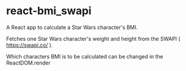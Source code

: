 # react-bmi_swapi
A React app to calculate a Star Wars character's BMI.

Fetches one Star Wars character's weight and height from the SWAPI ( https://swapi.co/ ).

Which characters BMI is to be calculated can be changed in the ReactDOM.render

